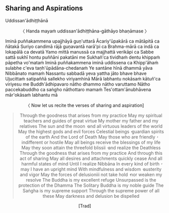 ## Sharing and Aspirations<a id="uddissanadhitthana"></a>
Uddissan'ādhiṭṭhānā

<center>
〈 Handa mayaṁ uddissan'ādhiṭṭhāna-gāthāyo bhaṇāmase 〉
</center>

Iminā puññakammena upajjhāyā guṇ'uttarā
Ācariy'ūpakārā ca mātāpitā ca ñātakā
Suriyo candimā rājā guṇavantā narā'pi ca
Brahma-mārā ca indā ca lokapālā ca devatā
Yamo mittā manussā ca majjhattā verikāpi ca
Sabbe sattā sukhī hontu puññāni pakatāni me
Sukhañ'ca tividhaṁ dentu khippaṁ pāpetha vo'mataṁ
Iminā puññakammena iminā uddissena ca
Khipp'āhaṁ sulabhe c'eva taṇh'ūpādāna-chedanaṁ
Ye santāne hīnā dhammā yāva Nibbānato mamaṁ
Nassantu sabbadā yeva yattha jāto bhave bhave
Ujucittaṁ satipaññā sallekho viriyamhinā
Mārā labhantu nokāsaṁ kātuñ'ca viriyesu me
Buddh'ādhipavaro nātho dhammo nātho varuttamo
Nātho paccekabuddho ca saṅgho nāthottaro mamaṁ
Tes'ottam'ānubhāvena mār'okāsaṁ labhantu mā

<center>
〈 Now let us recite the verses of sharing and aspiration]

<div class="english">

> Through the goodness that arises from my practice
> May my spiritual teachers and guides of great virtue
> My mother my father and my relatives
> The sun and the moon  ̓  and all virtuous leaders of the world
> May the highest gods and evil forces
> Celestial beings  ̓  guardian spirits of the earth
> And the Lord of Death
> May those who are friendly  ̓  indifferent or hostile
> May all beings receive the blessings of my life
> May they soon attain the threefold blissii  ̓  and realize the Deathless
> Through the goodness that arises from my practice
> And through this act of sharing
> May all desires and attachments quickly cease
> And all harmful states of mind
> Until I realize Nibbāna
> In every kind of birth  ̓  may I have an upright mind
> With mindfulness and wisdom  ̓  austerity and vigor
> May the forces of delusioniii not take hold  ̓  nor weaken my resolve
> The Buddha is my excellent refuge
> Unsurpassed is the protection of the Dhamma
> The Solitary Buddha is my noble guide
> The Saṅgha is my supreme support
> Through the supreme power of all these
> May darkness and delusion be dispelled

</div>

[Trad]
